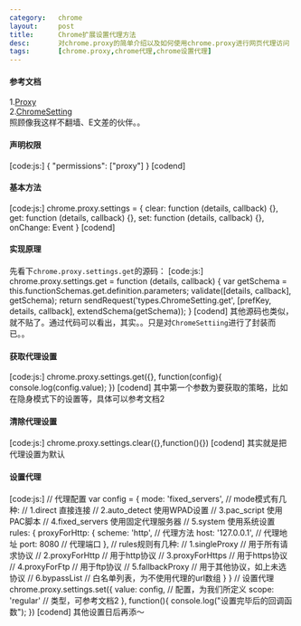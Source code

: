 ```yaml
---
category:	chrome
layout:		post
title:		Chrome扩展设置代理方法
desc:		对chrome.proxy的简单介绍以及如何使用chrome.proxy进行网页代理访问
tags:		[chrome.proxy,chrome代理,chrome设置代理]
---
```

#### 参考文档
1.[Proxy](https://lmk123.duapp.com/extensions/proxy)    
2.[ChromeSetting](https://lmk123.duapp.com/extensions/types#ChromeSetting)    
照顾像我这样不翻墙、E文差的伙伴。。

#### 声明权限
[code:js:]
{
	"permissions": ["proxy"]
}
[codend]

#### 基本方法
[code:js:]
chrome.proxy.settings =  {
	clear: function (details, callback) {},
	get: function (details, callback) {},
	set: function (details, callback) {},
	onChange: Event
}
[codend]

#### 实现原理
先看下`chrome.proxy.settings.get`的源码：
[code:js:]
chrome.proxy.settings.get = function (details, callback) {
	var getSchema = this.functionSchemas.get.definition.parameters;
	validate([details, callback], getSchema);
	return sendRequest('types.ChromeSetting.get',
		[prefKey, details, callback],
		extendSchema(getSchema));
} 
[codend]
其他源码也类似，就不贴了。通过代码可以看出，其实。。只是对`ChromeSettiing`进行了封装而已。。

#### 获取代理设置
[code:js:]
chrome.proxy.settings.get({}, function(config){
	console.log(config.value);
})
[codend]
其中第一个参数为要获取的策略，比如在隐身模式下的设置等，具体可以参考文档2

#### 清除代理设置
[code:js:]
chrome.proxy.settings.clear({},function(){})
[codend]
其实就是把代理设置为默认

#### 设置代理
[code:js:]
// 代理配置
var config = {
	mode: 'fixed_servers',
	// mode模式有几种:
	// 1.direct			直接连接
	// 2.auto_detect	使用WPAD设置
	// 3.pac_script		使用PAC脚本
	// 4.fixed_servers	使用固定代理服务器
	// 5.system			使用系统设置
	rules: {
		proxyForHttp: {
			scheme: 'http',		// 代理方法
			host: '127.0.0.1',	// 代理地址
			port: 8080			// 代理端口
		},
		// rules规则有几种:
		// 1.singleProxy	// 用于所有请求协议
		// 2.proxyForHttp	// 用于http协议
		// 3.proxyForHttps	// 用于https协议
		// 4.proxyForFtp	// 用于ftp协议
		// 5.fallbackProxy	// 用于其他协议，如上未选协议
		// 6.bypassList		// 白名单列表，为不使用代理的url数组
	}
}
// 设置代理
chrome.proxy.settings.set({
	value: config,		// 配置，为我们所定义
	scope: 'regular'	// 类型，可参考文档2
}, function(){
	console.log("设置完毕后的回调函数");
})
[codend]
其他设置日后再添～